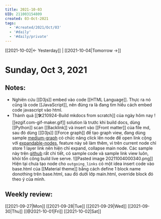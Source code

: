 ```yaml
---
title: 2021-10-03
UID: 211003154809
created: 03-Oct-2021
tags:
  - '#created/2021/Oct/03'
  - '#daily'
  - '#daily/private'
---
```

[[2021-10-02|<- Yesterday]] | [[2021-10-04|Tomorrow ->]]
# Sunday, Oct 3, 2021

## Notes:
- Nghiên cứu [[D3js]] embed vào code [[HTML Language]]. Thực ra nó cũng là code [[JavaScript]], nên đúng ra là đang tìm hiểu cách embed code javascript vào html.
- Thành quả [[🛠️210924-Build mkdocs from scratch]] của ngày hôm nay
![[ezgif.com-gif-maker.gif]]
solution là trước khi build docs, dùng [[Python]] scan [[Backlink]] và insert vào [[Front matter]] của file md, sau đó dùng [[D3js]] [[Force graph]] để tạo graph view, đang dùng sample [medium-graph](https://github.com/vasturiano/force-graph/blob/master/example/medium-graph/index.html) có chức năng click lên node để open link cộng với [expandable-nodes](https://github.com/vasturiano/force-graph/blob/master/example/expandable-nodes/index.html), feature này sẽ làm thêm, vì trên current node chỉ store 1 layer link nên hiện chỉ expand, collapse main node. Các sample này trên [github](https://github.com/omegakid1902/force-graph) rất chi tiết, có sample code và sample link view luôn, khỏi tốn công build live serve.
![[Pasted image 20211004000340.png]]
Hiện tại chưa tạo node cho `outgoing_links`
có một idea insert code vào base.html của [[Material theme]] bằng cách define 1 block name donothing trên base.html, sau đó dưới lớp main.html, override block đó theo ý của mình.

## Weekly review:
[[2021-09-27|Mon]]
[[2021-09-28|Tue]]
[[2021-09-29|Wed]]
[[2021-09-30|Thu]]
[[@2021-10-01|Fri]]
[[2021-10-02|Sat]]
